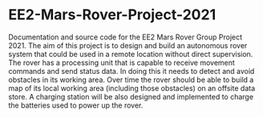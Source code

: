 # EE2-Mars-Rover-Project-2021
Documentation and source code for the EE2 Mars Rover Group Project 2021. The aim of this project is to design and build an autonomous rover system that could be used in a remote location without direct supervision. The rover has a processing unit that is capable to receive movement commands and send status data. In doing this it needs to detect and avoid obstacles in its working area. Over time the rover should be able to build a map of its local working area (including those obstacles) on an offsite data store. A charging station will be also designed and implemented to charge the batteries used to power up the rover.
